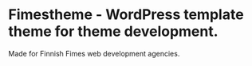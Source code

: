 # Fimestheme - WordPress template theme for theme development.

Made for Finnish Fimes web development agencies.